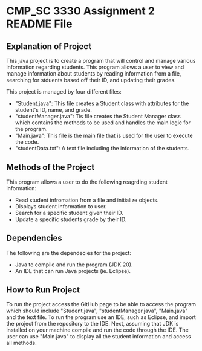 # CMP_SC 3330 Assignment 2 README File

## Explanation of Project
This java project is to create a program that will control and manage various information regarding students. 
This program allows a user to view and manage information about students by reading information from a file, searching for stduents based off their ID, and updating their grades.

This project is managed by four different files:
- "Student.java": This file creates a Student class with attributes for the student's ID, name, and grade.
- "studentManager.java": Tis file creates the Student Manager class which contains the methods to be used and handles the main logic for the program.
- "Main.java": This file is the main file that is used for the user to execute the code.
- "studentData.txt": A text file including the information of the students.

## Methods of the Project
This program allows a user to do the following reagrding student information:
- Read student infromation from a file and initialize objects.
- Displays student information to user.
- Search for a specific student given their ID.
- Update a specific students grade by their ID.

## Dependencies
The following are the dependecies for the project:
- Java to compile and run the program (JDK 20).
- An IDE that can run Java projects (ie. Eclipse).

## How to Run Project
To run the project access the GitHub page to be able to access the program which should include "Student.java", "studentManager.java", "Main.java" and the text file. To run the program use an IDE, such as Eclipse, and import the project from the repository to the IDE. Next, assuming that JDK is installed on your machine compile and run the code through the IDE. The user can use "Main.java" to display all the student information and access all methods. 
